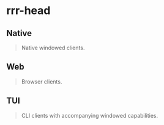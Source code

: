 # rrr-head

## Native

> Native windowed clients.

## Web

> Browser clients.

## TUI

> CLI clients with accompanying windowed capabilities.
